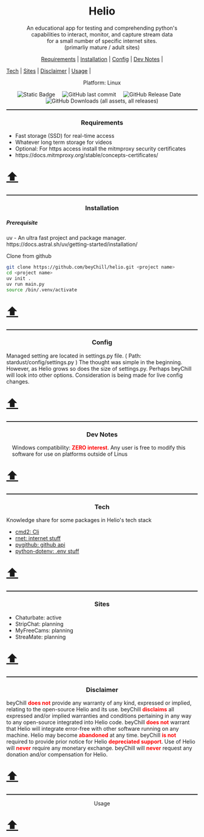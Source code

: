<meta property="og:site_name" content="Helio">
<meta property="og:title" content="Helio: Python Web interactions" />
<meta property="og:description" content="Fast, easy, and reliable CLI/UI" />
<meta property="og:keywords" content="Python, stream, ffmpeg, download, record, video, chaturbate, adult, cmd2, stripchat, curl_cffi, screenshots, jpgs, images">
<!-- <link rel="stylesheet" href="github-markdown.css"> -->

<p id="top" align="center"><b>
    <h1 align="center">Helio</h1></b>
</p>

<p align="center">An educational app for testing and comprehending python's
    <br/> capabilities to interact, monitor, and capture stream data
    <br/> for a small number of specific internet sites.
    <br/> (primarliy mature / adult sites)
</p>

<p align='center' >
    <a href="#requirements">Requirements</a> |
    <a href="#installation">Installation</a> |
    <a href="#config">Config</a> |
    <a href="#dev_notes">Dev Notes</a> |
        <br/>
        <li style="display: inline;"><a href="#tech">Tech</a> |</li>
        <li style="display: inline;"><a href="#sites">Sites</a> |</li>
        <li style="display: inline;"><a href="#disclaimer">Disclaimer</a> |</li>
        <li style="display: inline;"><a href="#disclaimer">Usage</a> |</li>
    </ul>
</p>

<p align="center">Platform: Linux</p>

<div align="center">
    <img style="margin-right:15px;" alt="Static Badge" src="https://img.shields.io/badge/MIT-orange?style=for-the-badge&label=license&labelColor=blue">
    <img style="margin-right:15px;" alt="GitHub last commit" src="https://img.shields.io/github/last-commit/beyChill/helio?style=for-the-badge&labelColor=blue">
    <img style="margin-right:15px;" alt="GitHub Release Date" src="https://img.shields.io/github/release-date/beyChill/helio?style=for-the-badge&labelColor=blue">
    <img alt="GitHub Downloads (all assets, all releases)" src="https://img.shields.io/github/downloads/beyChill/helio/total?style=for-the-badge&labelColor=blue">
</div>

<hr style="height:2px;border-width:0;color:gray;">

<div align="center">
    <h3 id="Requirements">Requirements</h3>
</div>

<ul>
    <li>Fast storage (SSD) for real-time access</li>
    <li>Whatever long term storage for videos</li>
    <li>Optional: For https access install the mitmproxy security certificates</li>
    <li><a>https://docs.mitmproxy.org/stable/concepts-certificates/</a></li>            
</ul>

<p style="font-size:30px"><a href="#top" title="Move to page top">⬆️</a></p>

<hr style="height:2px;border-width:0;color:gray;">

<div align="center">
    <h3 id="installation">Installation</h3>
</div>

<h5>Prerequisite</h5>

<p>uv - An ultra fast project and package manager.<br/>
    https://docs.astral.sh/uv/getting-started/installation/<br/>
</p>

<p>Clone from github</p>

```bash
git clone https://github.com/beyChill/helio.git <project name>
cd <project name>
uv init .
uv run main.py
source /bin/.venv/activate
```

<p style="font-size:30px"><a href="#top" title="Move to page top">⬆️</a></p>
<hr style="height:2px;border-width:0;color:gray;">
<div align="center">
    <h3 id="config">Config</h3>
</div>

<div >
    <p>
        Managed setting are located in settings.py file. ( Path: stardust/config/settings.py )
        The thought was simple in the beginning.  However, as Helio grows so does the size of settings.py.  Perhaps beyChill will look into other options. 
        Consideration is being made for live config changes.
    </p>
        </div>
        <p style="font-size:30px"><a href="#top" title="Move to page top">⬆️</a></p>
        <hr style="height:2px;border-width:0;color:gray;">
        <div align="center">
            <h3 id="dev_notes">Dev Notes</h3></div>
        <div style="margin-left:15px">
        <p>
            Windows compatibility: <b style="color:red">ZERO interest</b>. Any user is free to modify this software for use on platforms outside of Linus
        </p>
        </div>
        <p style="font-size:30px"><a href="#top" title="Move to page top">⬆️</a></p>
        <hr style="height:2px;border-width:0;color:gray;">
        <div align="center">
            <h3 id="tech">Tech</h3>
        </div>
        <div >
        <p>
        Knowledge share for some packages in Helio's tech stack<br/>
        <ul>
            <li><a href=https://github.com/python-cmd2/cmd2>cmd2: Cli</a></li>
            <li><a href=https://github.com/0x676e67/rnet>rnet: internet stuff</a></li>
            <li><a href=https://github.com/PyGithub/PyGithub>pygithub: github api</a></li>
            <li><a href=https://github.com/theskumar/python-dotenv>python-dotenv: .env stuff</a></li>
        </ul>
        </p>
        </div>
        <p style="font-size:30px"><a href="#top" title="Move to page top">⬆️</a></p>
        <hr style="height:2px;border-width:0;color:gray;">
        <div align="center">
            <h3 id="sites">Sites</h3>
        </div>
        <div>
            <ul>
                <li>Chaturbate: active</li>
                <li>StripChat: planning</li>
                <li>MyFreeCams: planning</li>
                <li>StreaMate: planning</li>
            </ul>
        </div>
        <p style="font-size:30px"><a href="#top" title="Move to page top">⬆️</a></p>
        <hr style="height:2px;border-width:0;color:gray;">
        <div align="center">
            <h3 id="disclaimer">Disclaimer</h3>
        </div>
        <div >
        <p>beyChill <b style="color:red">does not</b> provide any warranty of any kind, expressed or implied, relating to the open-source Helio and its use.  beyChill <b style="color:red">disclaims</b> all expressed and/or implied warranties and conditions pertaining in any way to any open-source integrated into Helio code. beyChill <b style="color:red">does not</b> warrant that Helio will integrate error-free with other software running on any machine. Helio may become <b style="color:red">abandoned</b> at any time. beyChill <b style="color:red">is not</b> required to provide prior notice for Helio <b style="color:red">depreciated support</b>. Use of Helio will <b style="color:red">never</b> require any monetary exchange. beyChill will <b style="color:red">never</b> request any donation and/or compensation for Helio.</p></div>
        <p style="font-size:30px"><a href="#top" title="Move to page top">⬆️</a></p>
        <hr style="height:2px;border-width:0;color:gray;">
        <div align="center">
            <h3id="usage">Usage</h3id=>
        </div>
        <p style="font-size:30px"><a href="#top" title="Move to page top">⬆️</a></p>
